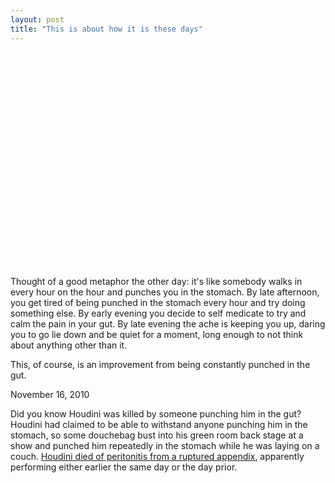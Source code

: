 ```yaml
---
layout: post
title: "This is about how it is these days"
---
```


<p class="media"><object width="425" height="344"><param name="movie" value="http://www.youtube.com/v/aCaHM1d727E?fs=1&amp;hl=en_US&amp;rel=0"></param><param name="allowFullScreen" value="true"></param><param name="allowscriptaccess" value="always"></param><embed src="http://www.youtube.com/v/aCaHM1d727E?fs=1&amp;hl=en_US&amp;rel=0" type="application/x-shockwave-flash" allowscriptaccess="always" allowfullscreen="true" width="425" height="344"></embed></object></p>

Thought of a good metaphor the other day: it's like somebody walks in every hour on the hour and punches you in the stomach. By late afternoon, you get tired of being punched in the stomach every hour and try doing something else. By early evening you decide to self medicate to try and calm the pain in your gut. By late evening the ache is keeping you up, daring you to go lie down and be quiet for a moment, long enough to not think about anything other than it.

This, of course, is an improvement from being constantly punched in the gut.

<p class="date">November 16, 2010</p>

<p class="postscript">Did you know Houdini was killed by someone punching him in the gut? Houdini had claimed to be able to withstand anyone punching him in the stomach, so some douchebag bust into his green room back stage at a show and punched him repeatedly in the stomach while he was laying on a couch. <a href="http://en.wikipedia.org/wiki/Harry_Houdini#Death">Houdini died of peritonitis from a ruptured appendix</a>, apparently performing either earlier the same day or the day prior.</p>